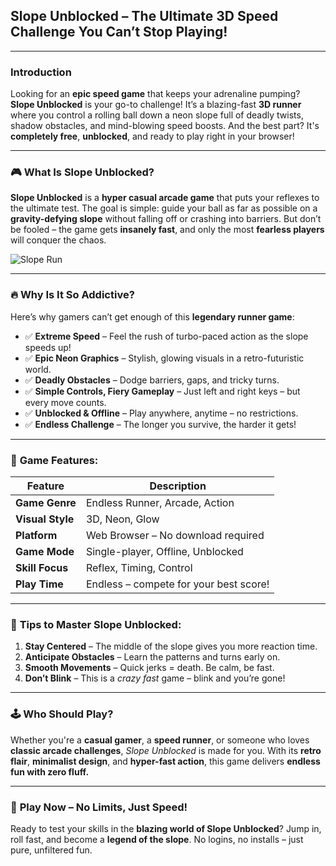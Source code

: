 ## **Slope Unblocked – The Ultimate 3D Speed Challenge You Can’t Stop Playing!**

---

### **Introduction**
Looking for an **epic speed game** that keeps your adrenaline pumping? **Slope Unblocked** is your go-to challenge! It’s a blazing-fast **3D runner** where you control a rolling ball down a neon slope full of deadly twists, shadow obstacles, and mind-blowing speed boosts. And the best part? It's **completely free**, **unblocked**, and ready to play right in your browser!

---

### 🎮 **What Is Slope Unblocked?**
**Slope Unblocked** is a **hyper casual arcade game** that puts your reflexes to the ultimate test. The goal is simple: guide your ball as far as possible on a **gravity-defying slope** without falling off or crashing into barriers. But don’t be fooled – the game gets **insanely fast**, and only the most **fearless players** will conquer the chaos.

![Slope Run](https://github.com/user-attachments/assets/ab540545-670b-4fb9-9470-72b00d3f09da)

---

### 🔥 **Why Is It So Addictive?**

Here’s why gamers can’t get enough of this **legendary runner game**:

- ✅ **Extreme Speed** – Feel the rush of turbo-paced action as the slope speeds up!
- ✅ **Epic Neon Graphics** – Stylish, glowing visuals in a retro-futuristic world.
- ✅ **Deadly Obstacles** – Dodge barriers, gaps, and tricky turns.
- ✅ **Simple Controls, Fiery Gameplay** – Just left and right keys – but every move counts.
- ✅ **Unblocked & Offline** – Play anywhere, anytime – no restrictions.
- ✅ **Endless Challenge** – The longer you survive, the harder it gets!

---

### 🚀 **Game Features:**

| Feature               | Description                                      |
|-----------------------|--------------------------------------------------|
| **Game Genre**        | Endless Runner, Arcade, Action                   |
| **Visual Style**      | 3D, Neon, Glow                                   |
| **Platform**          | Web Browser – No download required               |
| **Game Mode**         | Single-player, Offline, Unblocked                |
| **Skill Focus**       | Reflex, Timing, Control                          |
| **Play Time**         | Endless – compete for your best score!          |

---

### 🧠 **Tips to Master Slope Unblocked:**

1. **Stay Centered** – The middle of the slope gives you more reaction time.
2. **Anticipate Obstacles** – Learn the patterns and turns early on.
3. **Smooth Movements** – Quick jerks = death. Be calm, be fast.
4. **Don’t Blink** – This is a *crazy fast* game – blink and you’re gone!

---

### 🕹️ **Who Should Play?**
Whether you're a **casual gamer**, a **speed runner**, or someone who loves **classic arcade challenges**, *Slope Unblocked* is made for you. With its **retro flair**, **minimalist design**, and **hyper-fast action**, this game delivers **endless fun with zero fluff.**

---

### 🔗 **Play Now – No Limits, Just Speed!**
Ready to test your skills in the **blazing world of Slope Unblocked**? Jump in, roll fast, and become a **legend of the slope**. No logins, no installs – just pure, unfiltered fun.
